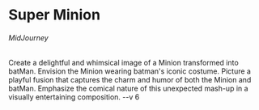 # Super Minion

###### MidJourney

Create a delightful and whimsical image of a Minion transformed into batMan. Envision the Minion wearing batman's iconic costume. Picture a playful fusion that captures the charm and humor of both the Minion and batMan. Emphasize the comical nature of this unexpected mash-up in a visually entertaining composition. --v 6 

<!-- https://cdn.midjourney.com/e290091c-796f-4a92-893b-a1d06eec3574/0_2.png -->
